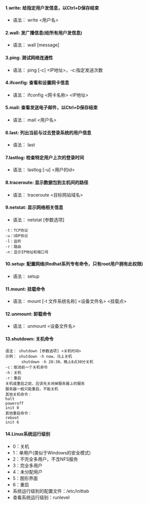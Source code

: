 #### 1.write: 给指定用户发信息，以Ctrl+D保存结束
* 语法： write <用户名>

#### 2.wall: 发广播信息(给所有用户发信息)
* 语法： wall [message]

#### 3.ping: 测试网络连通性
* 语法： ping [-c] <IP地址>，-c:指定发送次数

#### 4.ifconfig: 查看和设置网卡信息
* 语法： ifconfig <网卡名称> <IP地址>

#### 5.mail: 查看发送电子邮件，以Ctrl+D保存结束
* 语法： mail <用户名>

#### 6.last: 列出当前与过去登录系统的用户信息
* 语法： last

#### 7.lastlog: 检查特定用户上次的登录时间
* 语法： lastlog [-u] <用户的id>

#### 8.traceroute: 显示数据包到主机间的路径
* 语法： traceroute <目标网站域名>

#### 9.netstat: 显示网络相关信息
* 语法： netstat [参数选项]
```
-t：TCP协议
-u：UDP协议
-l：监听
-r：路由
-n：显示IP地址和端口号
```

#### 10.setup: 配置网络(Redhat系列专有命令，只有root用户拥有此权限)
* 语法： setup

#### 11.mount: 挂载命令
* 语法： mount [-t 文件系统名称] <设备文件名> <挂载点>

#### 12.unmount: 卸载命令
* 语法： unmount <设备文件名>

#### 13.shutdown: 关机命令
```
语法： shutdown [参数选项] <关机时间>
示例： shutdown -h now，马上关机
       shutdown -h 20:30，晚上8点30分关机
-c：取消前一个关机命令
-h：关机
-r：重启
关机或重启之前，应该先关闭掉服务器上的服务
服务器一般只能重启，不能关机
其他关机命令：
halt
poweroff
init 0
其他重启命令：
reboot
init 6
```

#### 14.Linux系统运行级别
* 0：关机
* 1：单用户(类似于Windows的安全模式)
* 2：不完全多用户，不含NFS服务
* 3：完全多用户
* 4：未分配用户
* 5：图形界面
* 6：重启
* 系统运行级别的配置文件：/etc/inittab
* 查看系统运行级别：runlevel








